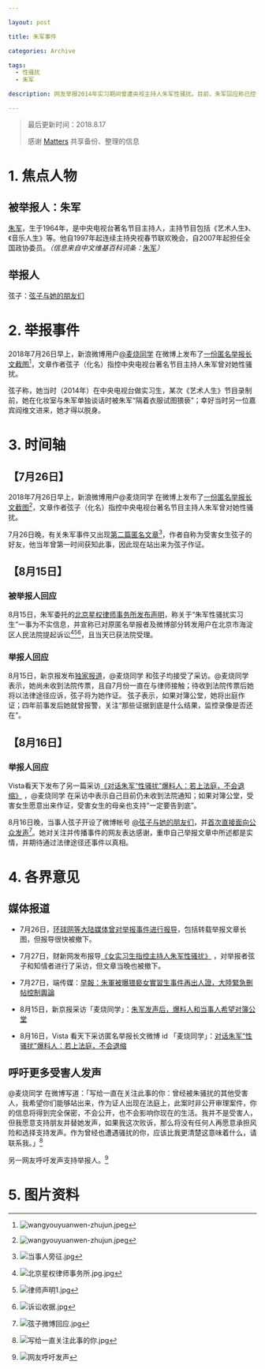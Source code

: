 ```yaml
---

layout: post

title: 朱军事件

categories: Archive

tags:
  - 性骚扰
  - 朱军

description: 网友举报2014年实习期间曾遭央视主持人朱军性骚扰。目前，朱军回应称已控诉匿名举报者和微博实名转发者。

---
```


> 最后更新时间：2018.8.17
>
> 感谢 [Matters](https://matters.news/forum/?post=1405cfb1-566b-441c-a3ea-62bb7d563726) 共享备份、整理的信息

# 1. 焦点人物

## 被举报人：朱军

[朱军](https://zh.wikipedia.org/wiki/%E6%9C%B1%E5%86%9B)，生于1964年，是中央电视台著名节目主持人，主持节目包括《艺术人生》、《音乐人生》等。他自1997年起连续主持央视春节联欢晚会，自2007年起担任全国政协委员。*（信息来自中文维基百科词条：*[朱军](https://zh.wikipedia.org/wiki/%E6%9C%B1%E5%86%9B)*）*

## 举报人

弦子：[弦子与她的朋友们](https://weibo.com/u/6640656158)

# 2. 举报事件

2018年7月26日早上，新浪微博用户[@麦烧同学](https://weibo.com/maishao) 在微博上发布了[一份匿名举报长文截图](https://matters.news/forum/?post=8374db4d-6ca4-4982-b922-2092429e39a1)[^1]，文章作者弦子（化名）指控中央电视台著名节目主持人朱军曾对她性骚扰。

弦子称，她当时（2014年）在中央电视台做实习生，某次《艺术人生》节目录制前，她在化妆室与朱军单独谈话时被朱军“隔着衣服试图猥亵”；幸好当时另一位嘉宾阎维文进来，她才得以脱身。

# 3. 时间轴

## 【7月26日】

2018年7月26日早上，新浪微博用户@麦烧同学 在微博上发布了[一份匿名举报长文截图](https://matters.news/forum/?post=8374db4d-6ca4-4982-b922-2092429e39a1)[^1]，文章作者弦子（化名）指控中央电视台著名节目主持人朱军曾对她性骚扰。

7月26日晚，有关朱军事件又出现[第二篇匿名文章](https://matters.news/forum/?post=32b310ca-90d5-4d69-941d-cc5d9a46e0ce)[^2]，作者自称为受害女生弦子的好友，他当年曾第一时间获知此事，因此现在站出来为弦子作证。

## 【8月15日】

### 被举报人回应

8月15日，朱军委托的[北京星权律师事务所发布声明](https://matters.news/forum/?post=f3b33434-6cea-4020-8d19-ef064f34dd1d)，称关于“朱军性骚扰实习生”一事为不实信息，并宣称已对原匿名举报者及微博部分转发用户在北京市海淀区人民法院提起诉讼[^3][^4][^5]，且当天已获法院受理。

### 举报人回应

8月15日，新京报发布[独家报道](https://matters.news/forum/?post=3285e6c0-16d6-4d54-8651-b1d43bc89755)，@麦烧同学 和弦子均接受了采访。@麦烧同学 表示，她尚未收到法院传票，且自7月份一直在与律师接触；待收到法院传票后她将以法律途径应诉，弦子将为她作证。 弦子表示，如果对簿公堂，她将出庭作证；四年前事发后她就曾报警，关注“那些证据到底是什么结果，监控录像是否还在”。

## 【8月16日】

### 举报人回应

Vista看天下发布了另一篇采访[《对话朱军“性骚扰”爆料人：若上法庭，不会退缩》](https://matters.news/forum/?post=82da347c-25ba-4722-965a-38eb7bc8d780) ，@麦烧同学 在采访中表示自己目前仍未收到法院通知；如果对簿公堂，受害女生愿意出来作证，受害女生的母亲也支持“一定要告到底”。

8月16日晚，当事人弦子开设了微博帐号 [@弦子与她的朋友们](https://www.weibo.com/u/6640656158?profile_ftype=1&is_all=1#_0)，并[首次直接面向公众发声](https://matters.news/forum/?post=9fde50c8-7305-4c22-b28b-70e5ef355e1c)[^6]。她对关注并传播事件的网友表达感谢，重申自己举报文章中所述都是实情，并期待通过法律途径还事件以真相。

# 4. 各界意见

## 媒体报道

* 7月26日，[环球网等大陆媒体曾对举报事件进行报导](https://matters.news/forum/?post=31cdddd9-8b23-4270-9ea8-324b515b1844)，包括转载举报文章长图，但报导很快被撤下。

* 7月27日，财新网发布报导[《女实习生指控主持人朱军性骚扰》](https://matters.news/forum/?post=780689af-9e7a-4cb4-9039-dbe21b9785ae) ，对举报者弦子和知情者进行了采访，但文章当晚也被撤下。

* 7月27日，端传媒：[早報：朱軍被曝猥褻女實習生事件再出人證，大陸緊急刪帖控制輿論](https://theinitium.com/article/20180727-morning-brief/)

* 8月15日，新京报采访「麦烧同学」：[朱军发声后，爆料人和当事人希望对簿公堂](https://matters.news/forum/?post=3285e6c0-16d6-4d54-8651-b1d43bc89755)

* 8月16日，Vista 看天下采访匿名举报长文微博 id 「麦烧同学」：[对话朱军“性骚扰”爆料人：若上法庭，不会退缩](https://v20.tp.wkread.com/index.php/WeiXin/Share/zkShare/thinktank_id/602/type/133/)

## 呼吁更多受害人发声

@麦烧同学 在微博写道：「写给一直在关注此事的你：曾经被朱骚扰的其他受害人，我希望你们能够站出来，作为证人出现在法庭上，此案时非公开审理案件，你的信息将得到完全保密，不会公开，也不会影响你现在的生活。我并不是受害人，但我愿意支持朋友并替她发声，如果我这次败诉，那么将没有任何人再愿意承担风险和选择支持发声。作为曾经也遭遇骚扰的你，应该比我更清楚这意味着什么，请联系我。」[^7]

另一网友呼吁发声支持举报人。[^8]


# 5. 图片资料

[^1]:![wangyouyuanwen-zhujun.jpeg](https://i.loli.net/2018/08/17/5b76be0e55c14.jpeg)

[^2]:![当事人旁征.jpg](https://i.loli.net/2018/08/17/5b76be0fcfc96.jpg)

[^3]:![北京星权律师事务所.jpg.jpg](https://i.loli.net/2018/08/17/5b76c8bd7330d.jpg)
[^4]:![律师声明1.jpg](https://i.loli.net/2018/08/17/5b76c6069308f.jpg)
[^5]:![诉讼收据.jpg](https://i.loli.net/2018/08/17/5b76c605b9a0c.jpg)

[^6]:![弦子微博回应.jpg](https://i.loli.net/2018/08/17/5b76c8be262be.jpg)

[^7]:![写给一直关注此事的你.jpg](https://i.loli.net/2018/08/17/5b76c8bdd8bdc.jpg)

[^8]:![网友呼吁发声](https://i.imgur.com/vK39aKV.jpg)
